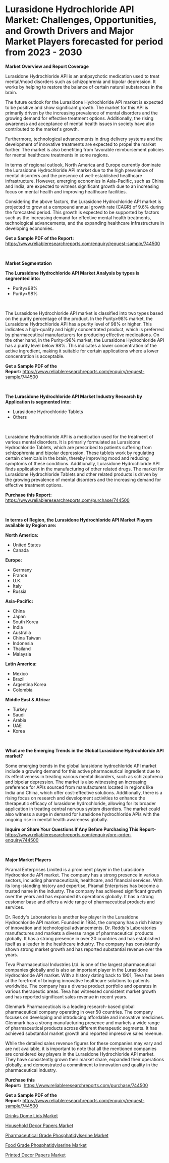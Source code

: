 <p><h1>Lurasidone Hydrochloride API Market: Challenges, Opportunities, and Growth Drivers and Major Market Players forecasted for period from 2023 - 2030</h1></p><p><strong>Market Overview and Report Coverage</strong></p>
<p><p>Lurasidone Hydrochloride API is an antipsychotic medication used to treat mental/mood disorders such as schizophrenia and bipolar depression. It works by helping to restore the balance of certain natural substances in the brain.</p><p>The future outlook for the Lurasidone Hydrochloride API market is expected to be positive and show significant growth. The market for this API is primarily driven by the increasing prevalence of mental disorders and the growing demand for effective treatment options. Additionally, the rising awareness and acceptance of mental health issues in society have also contributed to the market's growth.</p><p>Furthermore, technological advancements in drug delivery systems and the development of innovative treatments are expected to propel the market further. The market is also benefiting from favorable reimbursement policies for mental healthcare treatments in some regions.</p><p>In terms of regional outlook, North America and Europe currently dominate the Lurasidone Hydrochloride API market due to the high prevalence of mental disorders and the presence of well-established healthcare infrastructure. However, emerging economies in Asia-Pacific, such as China and India, are expected to witness significant growth due to an increasing focus on mental health and improving healthcare facilities.</p><p>Considering the above factors, the Lurasidone Hydrochloride API market is projected to grow at a compound annual growth rate (CAGR) of 9.6% during the forecasted period. This growth is expected to be supported by factors such as the increasing demand for effective mental health treatments, technological advancements, and the expanding healthcare infrastructure in developing economies.</p></p>
<p><strong>Get a Sample PDF of the Report:</strong> <a href="https://www.reliableresearchreports.com/enquiry/request-sample/744500">https://www.reliableresearchreports.com/enquiry/request-sample/744500</a></p>
<p>&nbsp;</p>
<p><strong>Market Segmentation</strong></p>
<p><strong>The Lurasidone Hydrochloride API Market Analysis by types is segmented into:</strong></p>
<p><ul><li>Purity≥98%</li><li>Purity<98%</li></ul></p>
<p>&nbsp;</p>
<p><p>The Lurasidone Hydrochloride API market is classified into two types based on the purity percentage of the product. In the Purity≥98% market, the Lurasidone Hydrochloride API has a purity level of 98% or higher. This indicates a high-quality and highly concentrated product, which is preferred by pharmaceutical manufacturers for producing effective medications. On the other hand, in the Purity<98% market, the Lurasidone Hydrochloride API has a purity level below 98%. This indicates a lower concentration of the active ingredient, making it suitable for certain applications where a lower concentration is acceptable.</p></p>
<p><strong>Get a Sample PDF of the Report:</strong>&nbsp;<a href="https://www.reliableresearchreports.com/enquiry/request-sample/744500">https://www.reliableresearchreports.com/enquiry/request-sample/744500</a></p>
<p>&nbsp;</p>
<p><strong>The Lurasidone Hydrochloride API Market Industry Research by Application is segmented into:</strong></p>
<p><ul><li>Lurasidone Hydrochloride Tablets</li><li>Others</li></ul></p>
<p>&nbsp;</p>
<p><p>Lurasidone Hydrochloride API is a medication used for the treatment of various mental disorders. It is primarily formulated as Lurasidone Hydrochloride Tablets, which are prescribed to patients suffering from schizophrenia and bipolar depression. These tablets work by regulating certain chemicals in the brain, thereby improving mood and reducing symptoms of these conditions. Additionally, Lurasidone Hydrochloride API finds application in the manufacturing of other related drugs. The market for Lurasidone Hydrochloride Tablets and other related products is driven by the growing prevalence of mental disorders and the increasing demand for effective treatment options.</p></p>
<p><strong>Purchase this Report:</strong>&nbsp; <a href="https://www.reliableresearchreports.com/purchase/744500">https://www.reliableresearchreports.com/purchase/744500</a></p>
<p>&nbsp;</p>
<p><strong>In terms of Region, the Lurasidone Hydrochloride API Market Players available by Region are:</strong></p>
<p>
    <p> <strong> North America: </strong>
        <ul>
            <li>United States</li>
            <li>Canada</li>
        </ul>
        </p> 
    <p> <strong> Europe: </strong>
        <ul>
            <li>Germany</li>
            <li>France</li>
            <li>U.K.</li>
            <li>Italy</li>
            <li>Russia</li>
        </ul>
        </p> 
    <p> <strong> Asia-Pacific: </strong>
        <ul>
            <li>China</li>
            <li>Japan</li>
            <li>South Korea</li>
            <li>India</li>
            <li>Australia</li>
            <li>China Taiwan</li>
            <li>Indonesia</li>
            <li>Thailand</li>
            <li>Malaysia</li>
        </ul>
        </p> 
    <p> <strong> Latin America: </strong>
        <ul>
            <li>Mexico</li>
            <li>Brazil</li>
            <li>Argentina Korea</li>
            <li>Colombia</li>
        </ul>
        </p> 
    <p> <strong> Middle East & Africa: </strong>
        <ul>
            <li>Turkey</li>
            <li>Saudi</li>
            <li>Arabia</li>
            <li>UAE</li>
            <li>Korea</li>
        </ul>
    </p>
    </p>
<p>&nbsp;</p>
<p><strong>What are the Emerging Trends in the Global Lurasidone Hydrochloride API market?</strong></p>
<p><p>Some emerging trends in the global lurasidone hydrochloride API market include a growing demand for this active pharmaceutical ingredient due to its effectiveness in treating various mental disorders, such as schizophrenia and bipolar depression. The market is also witnessing an increasing preference for APIs sourced from manufacturers located in regions like India and China, which offer cost-effective solutions. Additionally, there is a rising focus on research and development activities to enhance the therapeutic efficacy of lurasidone hydrochloride, allowing for its broader application in treating central nervous system disorders. The market could also witness a surge in demand for lurasidone hydrochloride APIs with the ongoing rise in mental health awareness globally.</p></p>
<p><strong>Inquire or Share Your Questions If Any Before Purchasing This Report</strong>- <a href="https://www.reliableresearchreports.com/enquiry/pre-order-enquiry/744500">https://www.reliableresearchreports.com/enquiry/pre-order-enquiry/744500</a></p>
<p>&nbsp;</p>
<p><strong>Major Market Players</strong></p>
<p><p>Piramal Enterprises Limited is a prominent player in the Lurasidone Hydrochloride API market. The company has a strong presence in various sectors, including pharmaceuticals, healthcare, and financial services. With its long-standing history and expertise, Piramal Enterprises has become a trusted name in the industry. The company has achieved significant growth over the years and has expanded its operations globally. It has a strong customer base and offers a wide range of pharmaceutical products and services.</p><p>Dr. Reddy's Laboratories is another key player in the Lurasidone Hydrochloride API market. Founded in 1984, the company has a rich history of innovation and technological advancements. Dr. Reddy's Laboratories manufactures and markets a diverse range of pharmaceutical products globally. It has a strong presence in over 20 countries and has established itself as a leader in the healthcare industry. The company has consistently shown strong market growth and has reported substantial revenue over the years.</p><p>Teva Pharmaceutical Industries Ltd. is one of the largest pharmaceutical companies globally and is also an important player in the Lurasidone Hydrochloride API market. With a history dating back to 1901, Teva has been at the forefront of bringing innovative healthcare solutions to patients worldwide. The company has a diverse product portfolio and operates in various therapeutic areas. Teva has witnessed consistent market growth and has reported significant sales revenue in recent years.</p><p>Glenmark Pharmaceuticals is a leading research-based global pharmaceutical company operating in over 50 countries. The company focuses on developing and introducing affordable and innovative medicines. Glenmark has a strong manufacturing presence and markets a wide range of pharmaceutical products across different therapeutic segments. It has achieved substantial market growth and reported impressive sales revenue.</p><p>While the detailed sales revenue figures for these companies may vary and are not available, it is important to note that all the mentioned companies are considered key players in the Lurasidone Hydrochloride API market. They have consistently grown their market share, expanded their operations globally, and demonstrated a commitment to innovation and quality in the pharmaceutical industry.</p></p>
<p><strong>Purchase this Report:</strong>&nbsp;&nbsp;<a href="https://www.reliableresearchreports.com/purchase/744500">https://www.reliableresearchreports.com/purchase/744500</a></p>
<p></p>
<p><strong>Get a Sample PDF of the Report:</strong>&nbsp;<a href="https://www.reliableresearchreports.com/enquiry/request-sample/744500">https://www.reliableresearchreports.com/enquiry/request-sample/744500</a></p>
<p><p><a href="https://medium.com/@marinaieme/drinks-dome-lids-market-analysis-and-sze-forecasted-for-period-from-2023-to-2030-b61c87ffce78">Drinks Dome Lids Market</a></p><p><a href="https://medium.com/@dexterhayes2023/analyzing-household-decor-papers-market-global-industry-perspective-and-forecast-2023-to-2030-7d987266dd45">Household Decor Papers Market</a></p><p><a href="https://medium.com/@zoeyleannon2023/pharmaceutical-grade-phosphatidylserine-market-outlook-industry-overview-and-forecast-2023-to-016a90438f49">Pharmaceutical Grade Phosphatidylserine Market</a></p><p><a href="https://medium.com/@porteradams98/food-grade-phosphatidylserine-market-focuses-on-market-share-size-and-projected-forecast-till-2030-a683c880bab0">Food Grade Phosphatidylserine Market</a></p><p><a href="https://medium.com/@myrticecole/printed-decor-papers-market-research-report-its-history-and-forecast-2023-to-2030-7896c22a3c63">Printed Decor Papers Market</a></p></p>